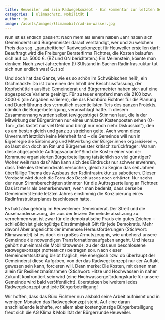 ```yaml
---
title: Heuweiler und sein Radwegekonzept - Ein Kommentar zur letzten Gemeinderatssitzung
categories: [ Klimaschutz, Mobilität ]
author: jm
image: /assets/images/klimamobil/rad-im-wasser.jpg
---
```


Nun ist es endlich passiert: Nach mehr als einem halben Jahr haben sich Gemeinderat und Bürgermeister darauf verständigt, wer und zu welchem Preis das sog. „ganzheitliche“ Radwegekonzept für Heuweiler erstellen darf: Beauftragt wird die Freiburger Beraterfirma Fichtner, die Kosten belaufen sich auf ca. 5000 €. (BZ und GN berichteten.) Ein Meilenstein, könnte man denken: Nach zwei Jahrzehnten (!) Stillstand in Sachen Radinfrastruktur tut sich nun endlich was! Gut so!

Und doch hat das Ganze, wie es so schön im Schwäbischen heißt, ein Gschmäckle: Da ist zum einen der Inhalt der Beschlussfassung, der Kopfschütteln auslöst: Gemeinderat und Bürgermeister haben sich auf eine abgespeckte Variante geeinigt. Für zu teuer empfand man die 2100 bzw. 3000 € (die Angaben variieren), die das Fachbüro Fichtner für die Planung und Durchführung des vermutlich essentiellsten Teils des ganzen Projekts, nämlich die Bürgerbeteiligung, veranschlagt hatte. In diesem Zusammenhang wurden selbst (ewiggestrige) Stimmen laut, die in der Mitwirkung der Bürger:innen nur einen unnützen Kostenposten sehen (O-Ton: „das kostet nur viel Geld und bringt nur noch mehr Diskussion“), den es am besten gleich und ganz zu streichen gelte. Auch wenn diese Unvernunft letztlich keine Mehrheit fand – die Gemeinde will nun in Eigenregie die Einbindung und Mitwirkung der Bürger:innen organisieren –, so lässt sich doch an Rat und Bürgermeister kritisch zurückfragen: Warum diese abgespeckte Auftragsvariante? Sind die Kosten einer von der Kommune organisierten Bürgerbeteiligung tatsächlich so viel günstiger? Woher weiß man das? Man kann sich des Eindrucks nur schwer erwehren, dass Teile des Gemeinderats versuchen, gleich zu Beginn das seit Jahren überfällige Thema des Ausbaus der Radinfrastruktur zu sabotieren. Dieser Verdacht wird durch die Form des Beschlusses noch erhärtet: Nur sechs der neun Stimmberechtigten stimmten für die Auftragserteilung an Fichtner. Das ist mehr als bemerkenswert, wenn man bedenkt, dass derselbe Gemeinderat Ende letzten Jahres einstimmig die Konzipierung eines Radinfrastrukturplanes beschlossen hatte.

Es hakt also gehörig im Heuweilemer Gemeinderat. Der Streit und die Auseinandersetzung, der aus der letzten Gemeinderatssitzung zu vernehmen war, ist zwar für die demokratische Praxis ein gutes Zeichen – schließlich ist gleichgültige Einstimmigkeit Gift für jede Demokratie. Mehr davon! Aber angesichts der immensen Herausforderungen (Stichwort: Klimawandel) ist es doch ein großes Armutszeugnis, wie unbeherzt unsere Gemeinde die notwendigen Transformationsaufgaben angeht. Und hierzu gehört nun einmal die Mobilitätswende, zu der das nun beschlossene Radwegekonzept (hoffentlich) beitragen soll. Nach dieser Gemeinderatssitzung bleibt fraglich, wie energisch bzw. ob überhaupt der Gemeinderat diese Aufgaben, von der das Radwegekonzept nur der Auftakt gewesen sein kann, forcieren will. Denn merke: Die Kosten, mit denen man allein für Resilienzmaßnahmen (Stichwort: Hitze und Hochwasser) in naher Zukunft konfrontiert sein wird (eine Hochwassergefärdungskarte für unsere Gemeinde wird bald veröffentlicht), übersteigen bei weitem jedes Radwegekonzept und jede Bürgerbeteiligung!

Wir hoffen, dass das Büro Fichtner nun alsbald seine Arbeit aufnimmt und in wenigen Monaten das Radwegekonzept steht. Auf eine daran anschließende lebhafte, vor allem aber kostengünstige Bürgerbeteiligung freut sich die AG Klima & Mobilität der Bürgerrunde Heuweiler.
